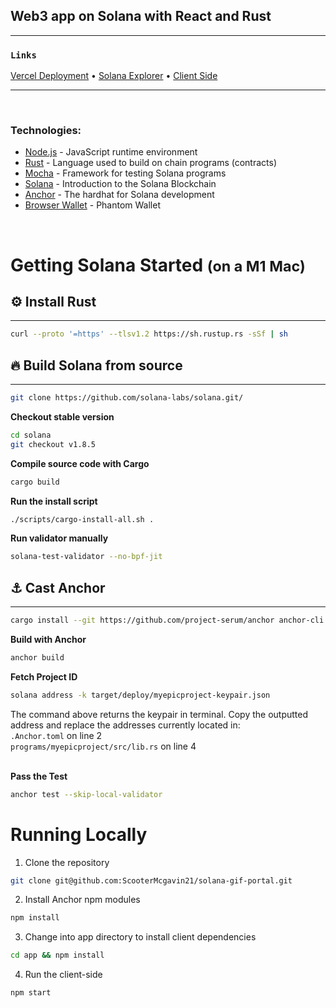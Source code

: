 ## Web3 app on Solana with React and Rust

---

### `Links`

[Vercel Deployment](https://solana-gif-portal-nine.vercel.app/) • [Solana Explorer](https://explorer.solana.com/address/9pNVhk76iTkKaei3kGQRsvgY5NiC5dNygwK7sVrhXRQe?cluster=devnet)  • [Client Side](https://github.com/ScooterMcgavin21/solana-gif-portal/tree/main/app) 



---


<br />

### Technologies: 
- [Node.js](https://nodejs.org/en/) - JavaScript runtime environment
- [Rust](https://doc.rust-lang.org/book/ch01-01-installation.html) - Language used to build on chain programs (contracts)
- [Mocha](https://mochajs.org/) - Framework for testing Solana programs
- [Solana](https://2501babe.github.io/posts/solana101.html) - Introduction to the Solana Blockchain
- [Anchor](https://project-serum.github.io/anchor/getting-started/introduction.html) - The hardhat for Solana development
- [Browser Wallet](https://phantom.app/) - Phantom Wallet

<br />

# Getting Solana Started <small>(on a M1 Mac)</small>

## ⚙️ Install Rust
<hr />

```bash
curl --proto '=https' --tlsv1.2 https://sh.rustup.rs -sSf | sh
```

## 🔥 Build Solana from source
<hr />

```bash
git clone https://github.com/solana-labs/solana.git/
```

**Checkout stable version**
```bash
cd solana
git checkout v1.8.5
```

**Compile source code with Cargo**
```bash
cargo build
```

**Run the install script**
```bash
./scripts/cargo-install-all.sh .
```

**Run validator manually**
```bash
solana-test-validator --no-bpf-jit
```

## ⚓️ Cast Anchor 
<hr />

```bash
cargo install --git https://github.com/project-serum/anchor anchor-cli --locked
```

**Build with Anchor**
```bash
anchor build
```

**Fetch Project ID**
```bash
solana address -k target/deploy/myepicproject-keypair.json
```

The command above returns the keypair in terminal. Copy the outputted address and replace the addresses currently located in:
</br> `.Anchor.toml` on line 2
</br> `programs/myepicproject/src/lib.rs` on line 4  
&nbsp;

**Pass the Test**
```bash
anchor test --skip-local-validator
```

# Running Locally

1. Clone the repository
```bash
git clone git@github.com:ScooterMcgavin21/solana-gif-portal.git
```

2. Install Anchor npm modules
```bash
npm install
```

3. Change into app directory to install client dependencies
```bash
cd app && npm install
```

4. Run the client-side
```bash
npm start
```


